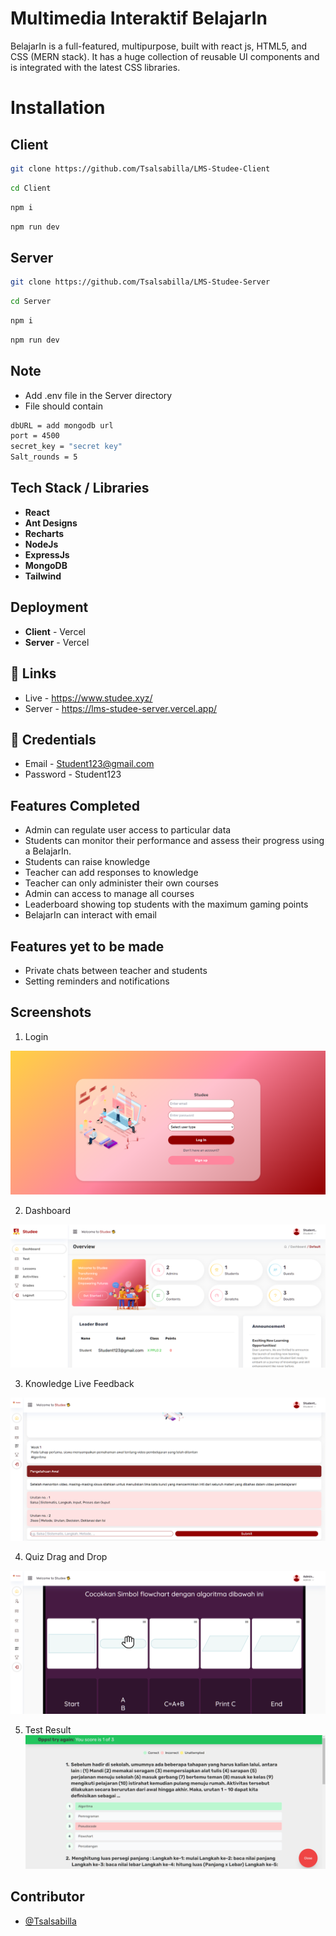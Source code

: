 # Multimedia Interaktif BelajarIn

BelajarIn is a full-featured, multipurpose, built with react js, HTML5, and CSS (MERN stack). It has a huge collection of reusable UI components and is integrated with the latest CSS libraries.

# Installation

## Client
```bash
git clone https://github.com/Tsalsabilla/LMS-Studee-Client
```
```bash
cd Client
```
```bash
npm i
```
```bash
npm run dev
```

## Server
```bash
git clone https://github.com/Tsalsabilla/LMS-Studee-Server
```
```bash
cd Server
```
```bash
npm i
```
```bash
npm run dev
```

## Note
- Add .env file in the Server directory
- File should contain
```bash
dbURL = add mongodb url
port = 4500
secret_key = "secret key"
Salt_rounds = 5
```

## Tech Stack / Libraries
- **React**
- **Ant Designs**
- **Recharts**
- **NodeJs**
- **ExpressJs**
- **MongoDB**
- **Tailwind**

## Deployment
- **Client**  - Vercel
- **Server**  - Vercel

## 🔗 Links

- Live - https://www.studee.xyz/
- Server - https://lms-studee-server.vercel.app/

## 🔗 Credentials

- Email - Student123@gmail.com
- Password - Student123

## Features Completed

- Admin can regulate user access to particular data
- Students can monitor their performance and assess their progress using a BelajarIn.
- Students can raise knowledge
- Teacher can add responses to knowledge
- Teacher can only administer their own courses
- Admin can access to manage all courses
- Leaderboard showing top students with the maximum gaming points
- BelajarIn can interact with email

## Features yet to be made

- Private chats between teacher and students
- Setting reminders and notifications

## Screenshots
1. Login

![Screenshot 2023-08-06 140655](https://raw.githubusercontent.com/Tsalsabilla/LMS-Studee-Client/main/src/Assets/login.png)

2. Dashboard

![2](https://raw.githubusercontent.com/Tsalsabilla/LMS-Studee-Client/main/src/Assets/dashboard.png)

3. Knowledge Live Feedback

![4](https://raw.githubusercontent.com/Tsalsabilla/LMS-Studee-Client/main/src/Assets/knowledge.png)

4. Quiz Drag and Drop

![5](https://raw.githubusercontent.com/Tsalsabilla/LMS-Studee-Client/main/src/Assets/quiz.png)

5. Test Result
![6](https://raw.githubusercontent.com/Tsalsabilla/LMS-Studee-Client/main/src/Assets/test.png)


##  Contributor

- [@Tsalsabilla](https://github.com/Tsalsabilla)